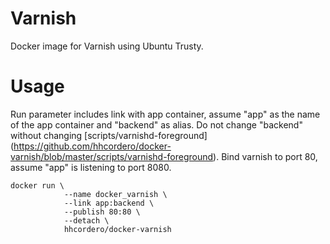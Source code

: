 # Varnish

Docker image for Varnish using Ubuntu Trusty. 

# Usage

Run parameter includes link with app container, assume "app" as the name of the app container and "backend" as alias. Do not change "backend" without changing [scripts/varnishd-foreground] (https://github.com/hhcordero/docker-varnish/blob/master/scripts/varnishd-foreground). Bind varnish to port 80, assume "app" is listening to port 8080. 

    docker run \
                --name docker_varnish \
                --link app:backend \
                --publish 80:80 \
                --detach \
                hhcordero/docker-varnish
